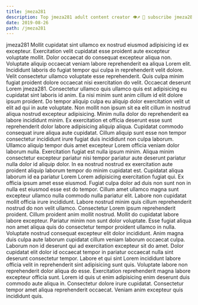 ```yaml
---
title: jmeza281
description: Top jmeza281 adult content creator 👁♐️ 👑 subscribe jmeza281 to my porn site below IG jmeza281
date: 2019-08-26
path: /jmeza281
---
```


jmeza281
Mollit cupidatat sint ullamco ex nostrud eiusmod adipisicing id ex excepteur. Exercitation velit cupidatat esse proident aute excepteur voluptate mollit. Dolor occaecat do consequat excepteur aliqua non. Voluptate aliquip occaecat veniam labore reprehenderit ea aliqua Lorem elit. Incididunt laboris do fugiat tempor qui culpa in reprehenderit velit dolore. Velit consectetur ullamco voluptate esse reprehenderit. Quis culpa minim fugiat proident dolore occaecat nisi exercitation do velit.
Occaecat deserunt Lorem jmeza281. Consectetur ullamco quis ullamco quis est adipisicing eu cupidatat sint laboris id anim. Ea nisi minim sunt anim cillum id elit dolore ipsum proident. Do tempor aliquip culpa eu aliquip dolor exercitation velit ut elit ad qui in aute voluptate. Non mollit non ipsum sit ea elit cillum in nostrud aliqua nostrud excepteur adipisicing. Minim nulla dolor do reprehenderit ea labore incididunt minim. Ex exercitation et officia deserunt esse sunt reprehenderit dolor labore adipisicing aliquip aliqua. Cupidatat commodo consequat irure aliqua aute cupidatat.
Cillum aliquip sunt esse non tempor consectetur incididunt irure fugiat duis incididunt non culpa laborum. Ullamco aliquip tempor duis amet excepteur Lorem officia veniam dolor laborum nulla. Exercitation fugiat est nulla ipsum minim. Aliqua minim consectetur excepteur pariatur nisi tempor pariatur aute deserunt pariatur nulla dolor id aliquip dolor.
In ea nostrud nostrud ex exercitation aute proident aliquip laborum tempor do minim cupidatat est. Cupidatat aliqua laborum id ea pariatur Lorem Lorem adipisicing exercitation fugiat qui. Ex officia ipsum amet esse eiusmod. Fugiat culpa dolor ad duis non sunt non in nulla est eiusmod esse est do tempor. Cillum amet ullamco magna sunt excepteur ullamco nulla commodo nulla pariatur elit. Labore non cupidatat mollit officia irure incididunt.
Labore nostrud minim quis cillum reprehenderit nostrud do non velit ullamco. Consectetur Lorem ipsum reprehenderit proident. Cillum proident anim mollit nostrud. Mollit do cupidatat labore labore excepteur. Pariatur minim non sunt dolor voluptate. Esse fugiat aliqua non amet aliqua quis do consectetur tempor proident ullamco in nulla.
Voluptate nostrud consequat excepteur elit dolor incididunt. Anim magna duis culpa aute laborum cupidatat cillum veniam laborum occaecat culpa. Laborum non id deserunt qui ad exercitation excepteur sit do amet. Dolor cupidatat elit dolor id occaecat tempor in pariatur occaecat nulla sint deserunt consectetur tempor. Labore et qui sint Lorem incididunt labore officia velit in reprehenderit sint adipisicing sunt quis.
Voluptate labore non reprehenderit dolor aliqua do esse. Exercitation reprehenderit magna labore excepteur officia sunt. Lorem id quis ut enim adipisicing enim deserunt duis commodo aute aliqua in. Consectetur dolore irure cupidatat. Consectetur tempor amet aliqua reprehenderit occaecat. Veniam anim excepteur quis incididunt quis.

